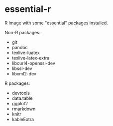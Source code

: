 # essential-r

R image with some "essential" packages installed.

Non-R packages:
- git
- pandoc
- texlive-luatex
- texlive-latex-extra
- libcurl4-openssl-dev
- libssl-dev
- libxml2-dev

R packages:
- devtools
- data.table
- ggplot2
- rmarkdown
- knitr
- kableExtra
